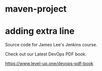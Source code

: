 # maven-project
# adding extra line
Source code for James Lee's Jenkins course.

Check out our Latest DevOps PDF book.

https://www.level-up.one/devops-pdf-book
